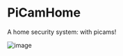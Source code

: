# PiCamHome
A home security system: with picams!

![image](https://user-images.githubusercontent.com/5505109/155824662-026c2310-73db-4dbe-9396-25f5bb53cfce.png)
